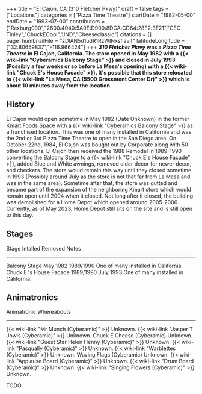+++
title = "El Cajon, CA (310 Fletcher Pkwy)"
draft = false
tags = ["Locations"]
categories = ["Pizza Time Theatre"]
startDate = "1982-05-00"
endDate = "1993-07-00"
contributors = ["Rexburg090","2600:4040:5A0E:D900:8DCA:CD64:28F2:3E21","CEC Tinley","ChuckECool","JND","Cheeseclassic"]
citations = []
pageThumbnailFile = "zDlAN5d1udR1RzWINxsf.avif"
latitudeLongitude = ["32.80659837","-116.966424"]
+++
***310 Fletcher Pkwy* was a *Pizza Time Theatre* in El Cajon, California. The store opened in May 1982 with a {{< wiki-link "Cyberamics Balcony Stage" >}} and closed in July 1993 (Possibly a few weeks or so before La Mesa's opening) with a {{< wiki-link "Chuck E's House Facade" >}}.
It's possible that this store relocated to {{< wiki-link "La Mesa, CA (5500 Grossmont Center Dr)" >}} which is about 10 minutes away from the location.**

## History

El Cajon would open sometime in May 1982 (Date Unknown) in the former Kmart Foods Space with a {{< wiki-link "Cyberamics Balcony Stage" >}} as a franchised location. This was one of many installed in California and was the 2nd or 3rd Pizza Time Theatre to open in the San Diego area. On October 22nd, 1984, El Cajon was bought out by Corporate along with 50 other locations. El Cajon then received the 1988 Remodel in 1989-1990 converting the Balcony Stage to a {{< wiki-link "Chuck E's House Facade" >}}, added Blue and White awnings, removed older decor for newer decor, and checkers. The store would remain this way until they closed sometime in 1993 (Possibly around July as the store is not that far from La Mesa and was in the same area). Sometime after that, the store was gutted and became part of the expansion of the neighboring Kmart store which would remain open until 2004 when it closed. Not long after it closed, the building was demolished for a Home Depot which opened around 2005-2006. Currently, as of May 2023, Home Depot still sits on the site and is still open to this day.

## Stages

  Stage                      Intalled    Removed     Notes
  -------------------------- ----------- ----------- --------------------------------------
  Balcony Stage              May 1982    1989/1990   One of many installed in California.
  Chuck E.'s House Facade   1989/1990   July 1993   One of many installed in California.

## Animatronics

  Animatronic                                                  Whereabouts
  ------------------------------------------------------------ -------------
  {{< wiki-link "Mr Munch (Cyberamic)" >}}                 Unknown.
  {{< wiki-link "Jasper T Jowls (Cyberamic)" >}}           Unknown.
  Chuck E Cheese (Cyberamic)                                   Unknown.
  {{< wiki-link "Guest Star Helen Henny (Cyberamic)" >}}   Unknown.
  {{< wiki-link "Pasqually (Cyberamic)" >}}                Unknown.
  {{< wiki-link "Warblettes (Cyberamic)" >}}               Unknown.
  Waving Flags (Cyberamic)                                     Unknown.
  {{< wiki-link "Applause Board (Cyberamic)" >}}           Unknown.
  {{< wiki-link "Drum Board (Cyberamic)" >}}               Unknown.
  {{< wiki-link "Singing Flowers (Cyberamic)" >}}          Unknown.

TODO
